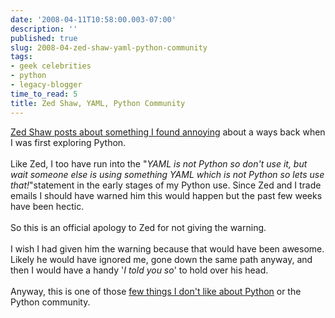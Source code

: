 ```yaml
---
date: '2008-04-11T10:58:00.003-07:00'
description: ''
published: true
slug: 2008-04-zed-shaw-yaml-python-community
tags:
- geek celebrities
- python
- legacy-blogger
time_to_read: 5
title: Zed Shaw, YAML, Python Community
---
```


<a href="http://www.zedshaw.com/blog/2008-04-09.html">Zed Shaw posts about something I found annoying</a> about a ways back when I was first exploring Python.<br /><br />Like Zed,  I too have run into the "<span style="font-style: italic;">YAML is not Python so don't use it, but wait someone else is using something YAML which is not Python so lets use that!</span>"statement in the early stages of my Python use.  Since Zed and I trade emails I should have warned him this would happen but the past few weeks have been hectic.<br /><br />So this is an official apology to Zed for not giving the warning. <br /><br />I wish I had given him the warning because that would have been awesome.  Likely he would have ignored me, gone down the same path anyway, and then I would have a handy '<span style="font-style: italic;">I told you so</span>' to hold over his head.<br /><br />Anyway, this is one of those <a href="http://pydanny.blogspot.com/2007/07/lambdas-no-more.html">few things I don't like about Python</a> or the Python community.